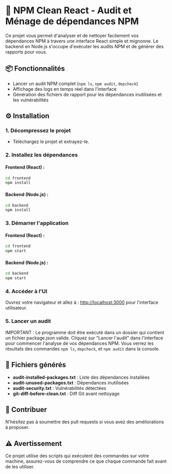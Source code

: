 # 🚀 NPM Clean React - Audit et Ménage de dépendances NPM

Ce projet vous permet d'analyser et de nettoyer facilement vos dépendances NPM à travers une interface React simple et mignonne. Le backend en Node.js s'occupe d'exécuter les audits NPM et de générer des rapports pour vous.

## 📦 Fonctionnalités

- Lancer un audit NPM complet (`npm ls`, `npm audit`, `depcheck`)
- Affichage des logs en temps réel dans l'interface
- Génération des fichiers de rapport pour les dépendances inutilisées et les vulnérabilités

## ⚙️ Installation

### 1. Décompressez le projet

- Téléchargez le projet et extrayez-le.

### 2. Installez les dépendances

#### Frontend (React) :

```bash
cd frontend
npm install
```

#### Backend (Node.js) :

```bash
cd backend
npm install
```

### 3. Démarrer l'application

#### Frontend (React) :

```bash
cd frontend
npm start
```

#### Backend (Node.js) :

```bash
cd backend
npm start
```

### 4. Accéder à l'UI

Ouvrez votre navigateur et allez à : [http://localhost:3000](http://localhost:3000) pour l'interface utilisateur.

### 5. Lancer un audit

IMPORTANT : Le programme doit être exécuté dans un dossier qui contient un fichier package.json valide.
Cliquez sur "Lancer l'audit" dans l'interface pour commencer l'analyse de vos dépendances NPM. Vous verrez les résultats des commandes `npm ls`, `depcheck`, et `npm audit` dans la console.

## 📁 Fichiers générés

- **audit-installed-packages.txt** : Liste des dépendances installées
- **audit-unused-packages.txt** : Dépendances inutilisées
- **audit-security.txt** : Vulnérabilités détectées
- **git-diff-before-clean.txt** : Diff Git avant nettoyage

## 📄 Contribuer

N'hésitez pas à soumettre des pull requests si vous avez des améliorations à proposer.

## ⚠️ Avertissement

Ce projet utilise des scripts qui exécutent des commandes sur votre machine, assurez-vous de comprendre ce que chaque commande fait avant de les utiliser.
